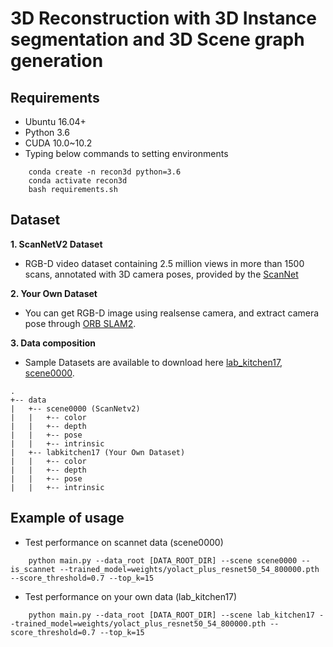 # 3D **R**econstruction with 3D **I**nstance segmentation and 3D **S**cene graph generation


## Requirements
* Ubuntu 16.04+
* Python 3.6
* CUDA 10.0~10.2
* Typing below commands to setting environments
```
    conda create -n recon3d python=3.6
    conda activate recon3d
    bash requirements.sh
```

## Dataset
__1. ScanNetV2 Dataset__
* RGB-D video dataset containing 2.5 million views in more than 1500 scans, annotated with 3D camera poses, provided by the [ScanNet](https://github.com/ScanNet/ScanNet)

__2. Your Own Dataset__
* You can get RGB-D image using realsense camera, and extract camera pose through [ORB SLAM2](https://github.com/raulmur/ORB_SLAM2).

__3. Data composition__
* Sample Datasets are available to download here [lab_kitchen17](https://drive.google.com/file/d/1pWWgPiP2Cvt7CoiGwxehriP0X2PYCFs1/view?usp=sharing), [scene0000]().
```
.
+-- data 
|   +-- scene0000 (ScanNetv2)
|   |   +-- color
|   |   +-- depth
|   |   +-- pose
|   |   +-- intrinsic
|   +-- labkitchen17 (Your Own Dataset)
|   |   +-- color
|   |   +-- depth
|   |   +-- pose
|   |   +-- intrinsic
```


## Example of usage
* Test performance on scannet data (scene0000)
```
    python main.py --data_root [DATA_ROOT_DIR] --scene scene0000 --is_scannet --trained_model=weights/yolact_plus_resnet50_54_800000.pth --score_threshold=0.7 --top_k=15
```
* Test performance on your own data (lab_kitchen17)
```
    python main.py --data_root [DATA_ROOT_DIR] --scene lab_kitchen17 --trained_model=weights/yolact_plus_resnet50_54_800000.pth --score_threshold=0.7 --top_k=15
```




